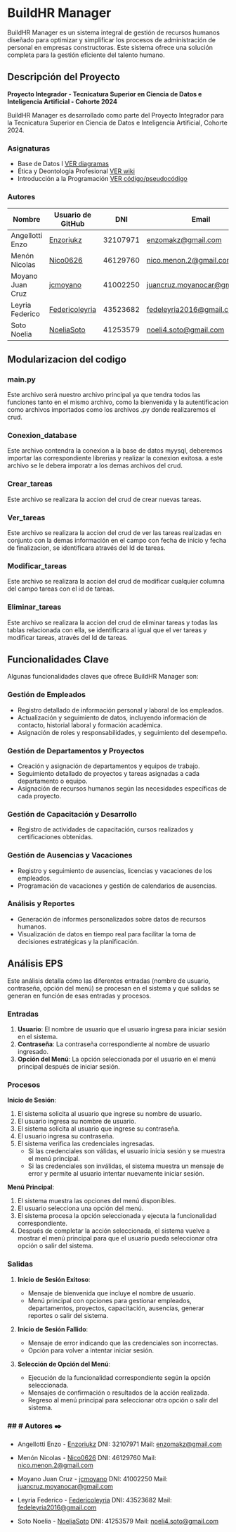 # BuildHR Manager

BuildHR Manager es un sistema integral de gestión de recursos humanos diseñado para optimizar y simplificar los procesos de administración de personal en empresas constructoras. Este sistema ofrece una solución completa para la gestión eficiente del talento humano.

## Descripción del Proyecto

**Proyecto Integrador - Tecnicatura Superior en Ciencia de Datos e Inteligencia Artificial - Cohorte 2024**

BuildHR Manager es desarrollado como parte del Proyecto Integrador para la Tecnicatura Superior en Ciencia de Datos e Inteligencia Artificial, Cohorte 2024.

### Asignaturas

- Base de Datos I [VER diagramas]((https://github.com/NoeliaSoto/Integrador-IPyBDI/tree/main/diagrama_ER))
- Ética y Deontología Profesional [VER wiki]((https://github.com/NoeliaSoto/Integrador-IPyBDI/wiki))
- Introducción a la Programación [VER código/pseudocódigo]([#](https://github.com/NoeliaSoto/Integrador-IPyBDI/tree/main/PPython))


### Autores

| Nombre             | Usuario de GitHub                                | DNI        | Email                       |
|--------------------|--------------------------------------------------|------------|-----------------------------|
| Angellotti Enzo    | [Enzoriukz](https://github.com/Enzoriukz "Enzoriukz")        | 32107971   | enzomakz@gmail.com          |
| Menón Nicolas      | [Nico0626](https://github.com/Nico0626 "Nico0626")           | 46129760   | nico.menon.2@gmail.com      |
| Moyano Juan Cruz   | [jcmoyano](https://github.com/jcmoyano "jcmoyano")           | 41002250   | juancruz.moyanocar@gmail.com|
| Leyria Federico    | [Federicoleyria](https://github.com/Federicoleyria "Federicoleyria") | 43523682   | fedeleyria2016@gmail.com    |
| Soto Noelia        | [NoeliaSoto](https://github.com/NoeliaSoto "NoeliaSoto")     | 41253579   | noeli4.soto@gmail.com       |

## Modularizacion del codigo

### main.py
Este archivo será nuestro archivo principal ya que tendra todos las funciones tanto en el mismo archivo, como la bienvenida y la autentificacion como archivos importados como los archivos .py donde realizaremos el crud.

### Conexion_database
Este archivo contendra la conexion a la base de datos myysql, deberemos importar las correspondiente librerias y realizar la conexion exitosa. a este archivo se le debera imporatr a los demas archivos del crud.

### Crear_tareas
Este archivo se realizara la accion del crud de crear nuevas tareas.

### Ver_tareas
Este archivo se realizara la accion del crud de ver las tareas realizadas en conjunto con la demas información en el campo con fecha de inicio y fecha de finalizacion, se identificara  através del Id de tareas.

### Modificar_tareas
Este archivo se realizara la accion del crud de modificar cualquier columna del campo tareas con el id de tareas.

### Eliminar_tareas
Este archivo se realizara la accion del crud de eliminar tareas y todas las tablas relacionada con ella, se identificara al igual que el ver tareas y modificar tareas, através del Id de tareas.

## Funcionalidades Clave

Algunas funcionalidades claves que ofrece BuildHR Manager son:

### Gestión de Empleados

- Registro detallado de información personal y laboral de los empleados.
- Actualización y seguimiento de datos, incluyendo información de contacto, historial laboral y formación académica.
- Asignación de roles y responsabilidades, y seguimiento del desempeño.

### Gestión de Departamentos y Proyectos

- Creación y asignación de departamentos y equipos de trabajo.
- Seguimiento detallado de proyectos y tareas asignadas a cada departamento o equipo.
- Asignación de recursos humanos según las necesidades específicas de cada proyecto.

### Gestión de Capacitación y Desarrollo

- Registro de actividades de capacitación, cursos realizados y certificaciones obtenidas.

### Gestión de Ausencias y Vacaciones

- Registro y seguimiento de ausencias, licencias y vacaciones de los empleados.
- Programación de vacaciones y gestión de calendarios de ausencias.

### Análisis y Reportes

- Generación de informes personalizados sobre datos de recursos humanos.
- Visualización de datos en tiempo real para facilitar la toma de decisiones estratégicas y la planificación.

## Análisis EPS

Este análisis detalla cómo las diferentes entradas (nombre de usuario, contraseña, opción del menú) se procesan en el sistema y qué salidas se generan en función de esas entradas y procesos.

### Entradas

1. **Usuario**: El nombre de usuario que el usuario ingresa para iniciar sesión en el sistema.
2. **Contraseña**: La contraseña correspondiente al nombre de usuario ingresado.
3. **Opción del Menú**: La opción seleccionada por el usuario en el menú principal después de iniciar sesión.

### Procesos

**Inicio de Sesión**:

1. El sistema solicita al usuario que ingrese su nombre de usuario.
2. El usuario ingresa su nombre de usuario.
3. El sistema solicita al usuario que ingrese su contraseña.
4. El usuario ingresa su contraseña.
5. El sistema verifica las credenciales ingresadas.
   - Si las credenciales son válidas, el usuario inicia sesión y se muestra el menú principal.
   - Si las credenciales son inválidas, el sistema muestra un mensaje de error y permite al usuario intentar nuevamente iniciar sesión.

**Menú Principal**:

1. El sistema muestra las opciones del menú disponibles.
2. El usuario selecciona una opción del menú.
3. El sistema procesa la opción seleccionada y ejecuta la funcionalidad correspondiente.
4. Después de completar la acción seleccionada, el sistema vuelve a mostrar el menú principal para que el usuario pueda seleccionar otra opción o salir del sistema.

### Salidas

1. **Inicio de Sesión Exitoso**:
   - Mensaje de bienvenida que incluye el nombre de usuario.
   - Menú principal con opciones para gestionar empleados, departamentos, proyectos, capacitación, ausencias, generar reportes o salir del sistema.

2. **Inicio de Sesión Fallido**:
   - Mensaje de error indicando que las credenciales son incorrectas.
   - Opción para volver a intentar iniciar sesión.

3. **Selección de Opción del Menú**:
   - Ejecución de la funcionalidad correspondiente según la opción seleccionada.
   - Mensajes de confirmación o resultados de la acción realizada.
   - Regreso al menú principal para seleccionar otra opción o salir del sistema.









### ## # Autores ✒️
- Angellotti Enzo - [Enzoriukz](http://https://github.com/Enzoriukz "Enzoriukz")
DNI: 32107971
Mail: enzomakz@gmail.com

- Menón Nicolas - [Nico0626](https://github.com/Nico0626 "Nico0626")
DNI: 46129760
Mail: nico.menon.2@gmail.com

- Moyano Juan Cruz - [jcmoyano](https://github.com/jcmoyano "jcmoyano")
DNI: 41002250
Mail: juancruz.moyanocar@gmail.com

- Leyria Federico - [Federicoleyria](https://github.com/Federicoleyria "Federicoleyria")
DNI: 43523682
Mail: fedeleyria2016@gmail.com

- Soto Noelia - [NoeliaSoto](https://github.com/NoeliaSoto "NoeliaSoto")
DNI: 41253579
Mail: noeli4.soto@gmail.com



